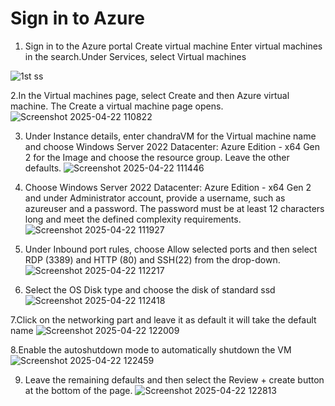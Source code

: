 # Sign in to Azure #
1. Sign in to the Azure portal
Create virtual machine
Enter virtual machines in the search.Under Services, select Virtual machines

![1st  ss](https://github.com/user-attachments/assets/930dad70-bdcb-419b-980f-42b5c530b65b)

2.In the Virtual machines page, select Create and then Azure virtual machine. The Create a virtual machine page opens.
![Screenshot 2025-04-22 110822](https://github.com/user-attachments/assets/71b73f29-9087-4f3a-bb41-52f16e1db2ce) 

3. Under Instance details, enter chandraVM for the Virtual machine name and choose Windows Server 2022 Datacenter: Azure Edition - x64 Gen 2 for the Image and choose the resource group. Leave the other defaults.
![Screenshot 2025-04-22 111446](https://github.com/user-attachments/assets/441a9521-76be-4b94-8a69-5e56fa39704d)

4. Choose Windows Server 2022 Datacenter: Azure Edition - x64 Gen 2 and under Administrator account, provide a username, such as azureuser and a password. The password must be at least 12 characters long and meet the defined complexity requirements.
![Screenshot 2025-04-22 111927](https://github.com/user-attachments/assets/519cb54d-6148-4864-a6eb-c37720e3f9e5)

5. Under Inbound port rules, choose Allow selected ports and then select RDP (3389) and HTTP (80) and SSH(22) from the drop-down.
![Screenshot 2025-04-22 112217](https://github.com/user-attachments/assets/38c8838a-27a9-48e9-bde9-972b29fafdf7)

6. Select the OS Disk type and choose the disk of standard ssd
![Screenshot 2025-04-22 112418](https://github.com/user-attachments/assets/1406fdd3-852d-4908-8959-0e66c2bb1de0)

7.Click on the networking part and leave it as default it will take the default name 
![Screenshot 2025-04-22 122009](https://github.com/user-attachments/assets/f3d37278-410b-411a-98ea-a650d50cff95)

8.Enable the autoshutdown mode to automatically shutdown the VM
![Screenshot 2025-04-22 122459](https://github.com/user-attachments/assets/cd542115-1629-45b1-8ec5-850c56eb67e0)
 
 
 9. Leave the remaining defaults and then select the Review + create button at the bottom of the page.
![Screenshot 2025-04-22 122813](https://github.com/user-attachments/assets/245a15d2-804a-4b66-9c69-9b9e6d25f331)
